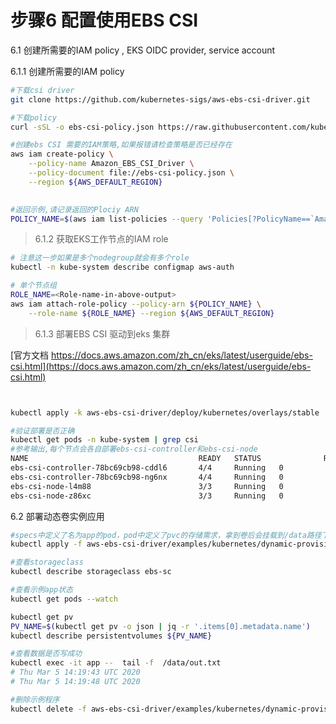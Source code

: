 # 步骤6 配置使用EBS CSI

6.1 创建所需要的IAM policy , EKS OIDC provider, service account

6.1.1 创建所需要的IAM policy

```bash
#下载csi driver
git clone https://github.com/kubernetes-sigs/aws-ebs-csi-driver.git

#下载policy
curl -sSL -o ebs-csi-policy.json https://raw.githubusercontent.com/kubernetes-sigs/aws-ebs-csi-driver/v0.4.0/docs/example-iam-policy.json

#创建ebs CSI 需要的IAM策略,如果报错请检查策略是否已经存在
aws iam create-policy \
    --policy-name Amazon_EBS_CSI_Driver \
    --policy-document file://ebs-csi-policy.json \
    --region ${AWS_DEFAULT_REGION}
        

#返回示例,请记录返回的Plociy ARN
POLICY_NAME=$(aws iam list-policies --query 'Policies[?PolicyName==`Amazon_EBS_CSI_Driver`].Arn' --output text --region ${AWS_DEFAULT_REGION})
```

> 6.1.2 获取EKS工作节点的IAM role

```bash
# 注意这一步如果是多个nodegroup就会有多个role
kubectl -n kube-system describe configmap aws-auth

# 单个节点组
ROLE_NAME=<Role-name-in-above-output>
aws iam attach-role-policy --policy-arn ${POLICY_NAME} \
    --role-name ${ROLE_NAME} --region ${AWS_DEFAULT_REGION}


```

> 6.1.3 部署EBS CSI 驱动到eks 集群

[官方文档 https://docs.aws.amazon.com/zh_cn/eks/latest/userguide/ebs-csi.html](https://docs.aws.amazon.com/zh_cn/eks/latest/userguide/ebs-csi.html)

```bash


kubectl apply -k aws-ebs-csi-driver/deploy/kubernetes/overlays/stable

#验证部署是否正确 
kubectl get pods -n kube-system | grep csi
#参考输出,每个节点会各自部署ebs-csi-controller和ebs-csi-node 
NAME                                      READY   STATUS              RESTARTS   AGE
ebs-csi-controller-78bc69cb98-cddl6       4/4     Running   0          4m5s
ebs-csi-controller-78bc69cb98-ng6nx       4/4     Running   0          4m5s
ebs-csi-node-l4m88                        3/3     Running   0          4m5s
ebs-csi-node-z86xc                        3/3     Running   0          4m5s
```

6.2 部署动态卷实例应用

```bash
#specs中定义了名为app的pod，pod中定义了pvc的存储需求，拿到卷后会挂载到/data路径下，并且每隔5s向/data路径下out.txt文本文件的添加数据
kubectl apply -f aws-ebs-csi-driver/examples/kubernetes/dynamic-provisioning/specs/

#查看storageclass
kubectl describe storageclass ebs-sc

#查看示例app状态
kubectl get pods --watch

kubectl get pv
PV_NAME=$(kubectl get pv -o json | jq -r '.items[0].metadata.name')
kubectl describe persistentvolumes ${PV_NAME}

#查看数据是否写成功
kubectl exec -it app --  tail -f  /data/out.txt
# Thu Mar 5 14:19:43 UTC 2020
# Thu Mar 5 14:19:48 UTC 2020

#删除示例程序
kubectl delete -f aws-ebs-csi-driver/examples/kubernetes/dynamic-provisioning/specs/
```